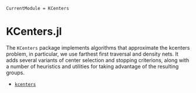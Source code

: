 ```@meta
CurrentModule = KCenters
```


# KCenters.jl

The `KCenters` package implements algorithms that approximate the kcenters problem, in particular, we use farthest first traversal and density nets. It adds several variants of center selection and stopping criterions, along with a number of heuristics and utilities for taking advantage of the resulting groups.

- [`kcenters`](@ref)
